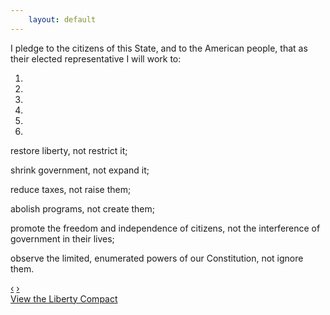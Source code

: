 ```yaml
---
    layout: default
---
```

<p>
I pledge to the citizens of this State, and to the American people, that as their elected representative I will work to:
</p>

<div id="libertyCompactCarousel" class="carousel carousel-message slide">
  <ol class="carousel-indicators">
    <li data-target="#libertyCompactCarousel" data-slide-to="0" class="active"></li>
    <li data-target="#libertyCompactCarousel" data-slide-to="1"></li>
    <li data-target="#libertyCompactCarousel" data-slide-to="2"></li>
    <li data-target="#libertyCompactCarousel" data-slide-to="3"></li>
    <li data-target="#libertyCompactCarousel" data-slide-to="4"></li>
    <li data-target="#libertyCompactCarousel" data-slide-to="5"></li>
  </ol>
  <!-- Carousel items -->
  <div class="carousel-inner">
    <div class="active item">
      <p>restore liberty, not restrict it;</p>
	</div>
    <div class="item">
      <p>shrink government, not expand it;</p>
	</div>
    <div class="item">
      <p>reduce taxes, not raise them;</p>
	</div>
    <div class="item">
      <p>abolish programs, not create them;</p>
	</div>
    <div class="item">
      <p>promote the freedom and independence of citizens, not the interference of government in their lives;</p>
	</div>
    <div class="item">
      <p>observe the limited, enumerated powers of our Constitution, not ignore them.</p>
	</div>
  </div>
  <!-- Carousel nav -->
  <a class="carousel-control left" href="#libertyCompactCarousel" data-slide="prev">&lsaquo;</a>
  <a class="carousel-control right" href="#libertyCompactCarousel" data-slide="next">&rsaquo;</a>
</div>
<a href="/liberty-compact" class="btn btn-primary">View the Liberty Compact</a>
